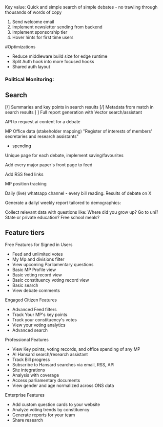 Key value: Quick and simple search of simple debates - no trawling through thousands of words of copy

1) Send welcome email 
2) Implement newsletter sending from backend
3) Implement sponsorship tier
4) Hover hints for first time users

#Optimizations
- Reduce middleware build size for edge runtime
- Split Auth hook into more focused hooks
- Shared auth layout


### Political Monitoring:
## Search
[/] Summaries and key points in search results
[/] Metadata from match in search results
[ ] Full report generation with Vector search/assistant

API to request ai content for a debate

MP Office data (stakeholder mapping)
"Register of interests of members' secretaries and research assistants"
+ spending

Unique page for each debate, implement saving/favourites

Add every major paper's front page to feed

Add RSS feed links

MP position tracking

Daily (live) whatsapp channel - every bill reading. Results of debate on X

Generate a daily/ weekly report tailored to demographics:

Collect relevant data with questions like:
Where did you grow up?
Go to uni?
State or private education?
Free school meals?


## Feature tiers
Free Features for Signed in Users
- Feed and unlimited votes
- My Mp and divisions filter
- View upcoming Parliamentary questions
- Basic MP Profile view
- Basic voting record view
- Basic constituency voting record view
- Basic search
- View debate comments

Engaged Citizen Features
- Advanced Feed filters
- Track Your MP's key points
- Track your constituency's votes
- View your voting analytics
- Advanced search

Professional Features
- View Key points, voting records, and office spending of any MP
- AI Hansard search/research assistant
- Track Bill progress
- Subscribe to Hansard searches via email, RSS, API
- Site integrations
- Analysis with coverage
- Access parliamentary documents
- View gender and age normalized across ONS data

Enterprise Features
- Add custom question cards to your website
- Analyze voting trends by constituency
- Generate reports for your team
- Share research